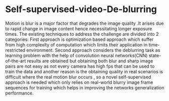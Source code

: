 # Self-supervised-video-De-blurring
Motion is blur is a major factor that degrades the image quality .It arises due to rapid change in image content hence necessitating longer exposure times.  The existing techniques to address the challenge are divided into 2 categories: First approach is optimization based approach which suffer from high complexity of computation which limits their application in time-restricted environment. Second approach considers the deblurring task as learning problem with the help of convolution neural networks(CNN) state-of-the-art results are obtained but obtaining both blur and sharp image pairs are not easy as not every camera has high fps that can be used to train the data and another reason is the obtaining quality in real scenarios is difficult where the real motion blur occurs , so a novel self-supervised approach is needed which only relies on real-world blurry image frame sequences for training which helps in improving the networks generalization performance.
